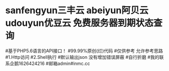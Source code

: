 # sanfengyun三丰云 abeiyun阿贝云 udouyun优豆云 免费服务器到期状态查询
#基于PHP5.6语言的API接口！
#99.99%原创(烂)代码 
#仅供参考 允许参考思路
#1.Http访问 
#2.Shell执行
#默认输出json 没有增加错误屏蔽
#自行折磨 
#我的联系企鹅1626424216 
#邮箱admin#inmc.cc
